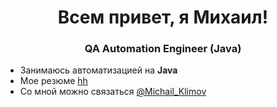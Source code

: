 <h1 align="center">Всем привет, я Михаил!</h1>
<h3 align="center">QA Automation Engineer (Java)</h3>

- Занимаюсь автоматизацией на **Java**
- Мое резюме [hh](https://ryazan.hh.ru/applicant/resumes/view?resume=379bbcdbff08a5523d0039ed1f38634b4b3130)
- Со мной можно связаться [@Michail_Klimov](https://t.me/Michail_Klimov)

